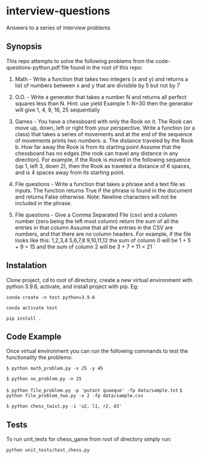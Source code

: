 # interview-questions
Answers to a series of interview problems


## Synopsis

This repo attempts to solve the following problems from the 
code-questions-python.pdf file found in the root of this repo:

1. Math - Write a function that takes two integers (x and y) and returns a list
   of numbers between x and y that are divisible by 5 but not by 7

2. O.O. - Write a generator that takes a number N and returns all perfect 
   squares less than N. Hint: use yield
   Example 1: N=30 then the generator will give 1, 4, 9, 16, 25 sequentially

3. Games - You have a chessboard with only the Rook on it. The Rook can move 
   up, down, left or right from your perspective. Write a function (or a class)
   that takes a series of movements and at the end of the sequence of movements 
   prints two numbers:
      a. The distance traveled by the Rook
      b. How far away the Rook is from its starting point
   Assume that the chessboard has no edges (the rook can travel any distance 
   in any direction). For example, if the Rook is moved in the following 
   sequence (up 1, left 3, down 2), then the Rook as traveled a distance of 6 
   spaces, and is 4 spaces away from its starting point.

4. File questions - Write a function that takes a phrase and a text file as 
   inputs. The function returns True if the phrase is found in the document and
   returns False otherwise. Note: Newline characters will not be included in 
   the phrase.

5. File questions - Give a Comma Separated File (csv) and a column number (zero
   being the left most column) return the sum of all the entries in that column
   Assume that all the entries in the CSV are numbers, and that there are no 
   column headers. 
   For example, if the file looks like this:
      1,2,3,4
      5,6,7,8
      9,10,11,12
   the sum of column 0 will be 1 + 5 + 9 = 15 and the sum of column 2 will be 
   3 + 7 + 11 = 21
`

## Instalation

Clone project, cd to root of directory, create a new virtual environment with 
python 3.9.6, activate, and install project with pip. Eg:

`conda create -n test python=3.9.6`

`conda activate test`

`pip install .`


## Code Example

Once virtual environment you can run the following 
commands to test the functionality the problems:

`$ python math_problem.py -x 25 -y 45`

`$ python oo_problem.py -n 25`

`$ python file_problem.py -p 'putant quaeque' -fp data/sample.txt`
`$ python file_problem_two.py -x 2 -fp data/sample.csv`

`$ python chess_twist.py -i 'u2, l1, r2, d3'`


## Tests

To run unit_tests for chess_game from root of directory simply run:

`python unit_tests/test_chess.py`
